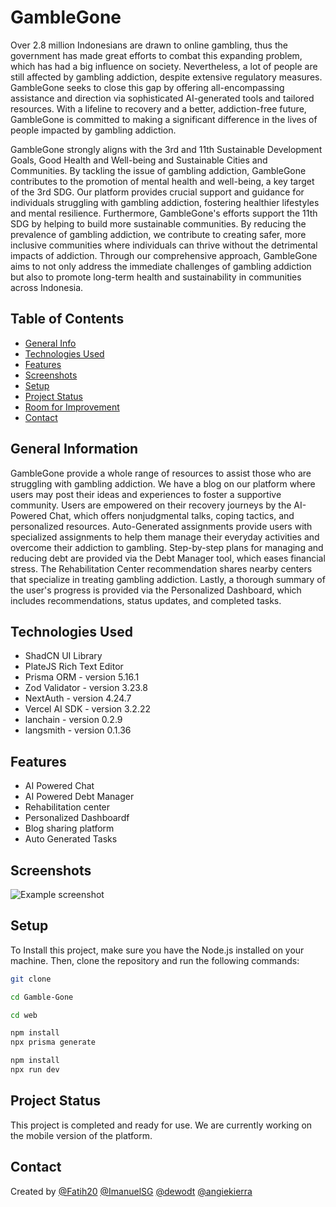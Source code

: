# GambleGone

Over 2.8 million Indonesians are drawn to online gambling, thus the government has made great efforts to combat this expanding problem, which has had a big influence on society. Nevertheless, a lot of people are still affected by gambling addiction, despite extensive regulatory measures. GambleGone seeks to close this gap by offering all-encompassing assistance and direction via sophisticated AI-generated tools and tailored resources. With a lifeline to recovery and a better, addiction-free future, GambleGone is committed to making a significant difference in the lives of people impacted by gambling addiction.

GambleGone strongly aligns with the 3rd and 11th Sustainable Development Goals, Good Health and Well-being and Sustainable Cities and Communities. By tackling the issue of gambling addiction, GambleGone contributes to the promotion of mental health and well-being, a key target of the 3rd SDG. Our platform provides crucial support and guidance for individuals struggling with gambling addiction, fostering healthier lifestyles and mental resilience. Furthermore, GambleGone's efforts support the 11th SDG by helping to build more sustainable communities. By reducing the prevalence of gambling addiction, we contribute to creating safer, more inclusive communities where individuals can thrive without the detrimental impacts of addiction. Through our comprehensive approach, GambleGone aims to not only address the immediate challenges of gambling addiction but also to promote long-term health and sustainability in communities across Indonesia.

## Table of Contents

- [General Info](#general-information)
- [Technologies Used](#technologies-used)
- [Features](#features)
- [Screenshots](#screenshots)
- [Setup](#setup)
- [Project Status](#project-status)
- [Room for Improvement](#room-for-improvement)
- [Contact](#contact)
<!-- * [License](#license) -->

## General Information

GambleGone provide a whole range of resources to assist those who are struggling with gambling addiction. We have a blog on our platform where users may post their ideas and experiences to foster a supportive community. Users are empowered on their recovery journeys by the AI-Powered Chat, which offers nonjudgmental talks, coping tactics, and personalized resources. Auto-Generated assignments provide users with specialized assignments to help them manage their everyday activities and overcome their addiction to gambling. Step-by-step plans for managing and reducing debt are provided via the Debt Manager tool, which eases financial stress. The Rehabilitation Center recommendation shares nearby centers that specialize in treating gambling addiction. Lastly, a thorough summary of the user's progress is provided via the Personalized Dashboard, which includes recommendations, status updates, and completed tasks.

## Technologies Used

- ShadCN UI Library
- PlateJS Rich Text Editor
- Prisma ORM - version 5.16.1
- Zod Validator - version 3.23.8
- NextAuth - version 4.24.7
- Vercel AI SDK - version 3.2.22
- lanchain - version 0.2.9
- langsmith - version 0.1.36

## Features

- AI Powered Chat
- AI Powered Debt Manager
- Rehabilitation center
- Personalized Dashboardf
- Blog sharing platform
- Auto Generated Tasks

## Screenshots

![Example screenshot](./img/screenshot.png)

<!-- If you have screenshots you'd like to share, include them here. -->

## Setup

To Install this project, make sure you have the Node.js installed on your machine. Then, clone the repository and run the following commands:

```bash
git clone 
```

```bash
cd Gamble-Gone
```

```bash
cd web
```

```bash
npm install 
npx prisma generate
```

```bash
npm install 
npx run dev
```


## Project Status

This project is completed and ready for use.
We are currently working on the mobile version of the platform.

## Contact

Created by
[@Fatih20](https://github.com/Fatih20)
[@ImanuelSG](https://github.com/ImanuelSG)
[@dewodt](https://github.com/dewodt)
[@angiekierra](https://github.com/angiekierra)